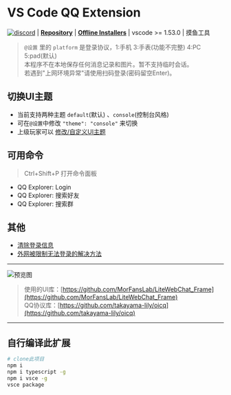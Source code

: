 # VS Code QQ Extension

[![discord](https://img.shields.io/static/v1?label=chat&message=discord&color=7289da&logo=discord)](https://discord.gg/gKnU7BARzv) | **[Repository](https://github.com/takayama-lily/vscode-qq)** | **[Offline Installers](https://github.com/takayama-lily/vscode-qq/releases)** | vscode >= 1.53.0 | 摸鱼工具

> `@设置` 里的 `platform` 是登录协议，1:手机 3:手表(功能不完整) 4:PC 5:pad(默认)  
> 本程序不在本地保存任何消息记录和图片。暂不支持临时会话。  
> 若遇到"上网环境异常"请使用扫码登录(密码留空Enter)。  

## 切换UI主题

* 当前支持两种主题 `default`(默认) 、`console`(控制台风格)  
* 可在`@设置`中修改 `"theme": "console"` 来切换  
* 上级玩家可以 [修改/自定义UI主题](https://github.com/takayama-lily/vscode-qq/wiki/%E8%87%AA%E5%AE%9A%E4%B9%89%E8%81%8A%E5%A4%A9UI%E7%95%8C%E9%9D%A2)

## 可用命令

> Ctrl+Shift+P 打开命令面板

* QQ Explorer: Login
* QQ Explorer: 搜索好友
* QQ Explorer: 搜索群

## 其他

* [清除登录信息](https://github.com/takayama-lily/vscode-qq/wiki/%E6%B8%85%E9%99%A4%E7%99%BB%E5%BD%95%E4%BF%A1%E6%81%AF)
* [外网被限制无法登录的解决方法](https://github.com/takayama-lily/vscode-qq/wiki/%E6%88%91%E7%9A%84%E6%9C%BA%E5%99%A8%E6%B2%A1%E6%9C%89%E5%A4%96%E7%BD%91%E6%80%8E%E4%B9%88%E5%8A%9E)

----

![预览图](https://raw.githubusercontent.com/takayama-lily/vscode-qq/master/preview.gif)

> 使用的UI库：[https://github.com/MorFansLab/LiteWebChat_Frame](https://github.com/MorFansLab/LiteWebChat_Frame)  
> QQ协议库：[https://github.com/takayama-lily/oicq](https://github.com/takayama-lily/oicq)

----

## 自行编译此扩展

```bash
# clone此项目
npm i
npm i typescript -g
npm i vsce -g
vsce package
```
